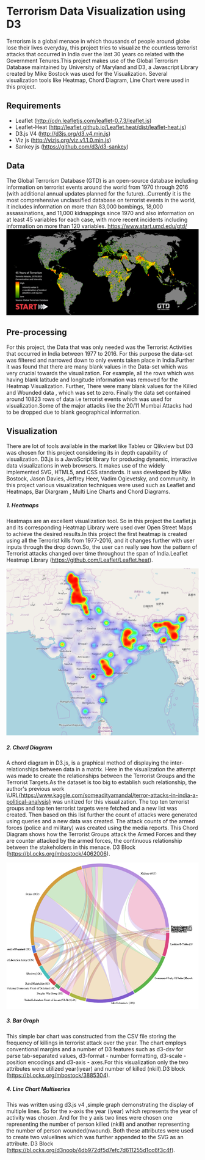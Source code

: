 # Terrorism Data Visualization using D3
Terrorism is a global menace in which thousands of people around globe lose their lives everyday, this project tries to visualize the countless terrorist attacks that occurred in India over the last 30 years co related with the Government Tenures.This project makes use of the Global Terrorism Database maintained by University of Maryland and D3, a Javascript Library created by Mike Bostock was used for the Visualization. Several visualization tools like Heatmap, Chord Diagram, Line Chart were used in this project.

## Requirements
- Leaflet (http://cdn.leafletjs.com/leaflet-0.7.3/leaflet.js)
- Leaflet-Heat (http://leaflet.github.io/Leaflet.heat/dist/leaflet-heat.js)
- D3.js V4 (http://d3js.org/d3.v4.min.js)
- Viz js (http://vizjs.org/viz.v1.1.0.min.js)
- Sankey js (https://github.com/d3/d3-sankey)


## Data 
The Global Terrorism Database (GTD) is an open-source database including information on terrorist events around the world from 1970 through 2016 (with additional annual updates planned for the future). .Currently it is the most comprehensive unclassified database on terrorist events in the world, it includes information on more than 83,000 bombings, 18,000 assassinations, and 11,000 kidnappings since 1970 and also information on at least 45 variables for each case, with more recent incidents including information on more than 120 variables. 
https://www.start.umd.edu/gtd/
![GTD Logo](/image/worldmap.png)


## Pre-processing
For this project, the Data that was only needed was the Terrorist Activities that occurred in India between 1977 to 2016. For this purpose the data-set was filtered and narrowed down to only events taken place in India.Further it was found that there are many blank values in the Data-set which was very crucial towards the visualization. For example, all the rows which was having blank latitude and longitude information was removed for the Heatmap Visualization. Further, There were many blank values for the Killed and Wounded data , which was set to zero. Finally the data set contained around 10823 rows of data i.e terrorist events which was used for visualization.Some of the major attacks like the 20/11 Mumbai Attacks had to be dropped due to blank geographical information.

## Visualization
There are lot of tools available in the market like Tableu or Qlikview but D3 was chosen for this project considering its in depth capability of visualization. D3.js is a JavaScript library for producing dynamic, interactive data visualizations in web browsers. It makes use of the widely implemented SVG, HTML5, and CSS standards. It was developed by Mike Bostock, Jason Davies, Jeffrey Heer, Vadim Ogievetsky, and community. In this project various visualization techniques were used such as Leaflet and Heatmaps, Bar Diargram , Multi Line Charts and Chord Diagrams.

##### 1. Heatmaps
Heatmaps are an excellent visualization tool. So in this project the Leaflet.js and its corresponding Heatmap Library were used over Open Street Maps to achieve the desired results.In this project the first heatmap is created using all the Terrorist kills from 1977-2016, and it changes further with user inputs through the drop down.So, the user can really see how the pattern of Terrorist attacks changed over time throughout the span of India.Leaflet Heatmap Library (https://github.com/Leaflet/Leaflet.heat).

![Terror Heatmap](/image/terrorheat.png)


##### 2. Chord Diagram
A chord diagram in D3.js, is a graphical method of displaying the inter-relationships between data in a matrix. Here in the visualization the attempt was made to create the relationships between the Terrorist Groups and the Terrorist Targets.As the dataset is too big to establish such relationship, the author's previous work \URL{https://www.kaggle.com/someadityamandal/terror-attacks-in-india-a-political-analysis} was unitized for this visualization. The top ten terrorist groups and top ten terrorist targets were fetched and a new list was created. Then based on this list further the count of attacks were generated using queries and a new data was created. The attack counts of the armed forces (police and military) was created using the media reports. This Chord Diagram shows how the Terrorist Groups attack the Armed Forces and they are counter attacked by the armed forces, the continuous relationship between the stakeholders in this menace. D3 Block (https://bl.ocks.org/mbostock/4062006).

![Terror Heatmap](/image/chord.png)


##### 3. Bar Graph
This simple bar chart was constructed from the CSV file storing the frequency of killings in terrorist attack over the year. The chart employs conventional margins and a number of D3 features such as d3-dsv for parse tab-separated values, d3-format - number formatting, d3-scale - position encodings and d3-axis - axes.For this visualization only the two attributes were utilized year(iyear) and number of killed (nkill).D3 block (https://bl.ocks.org/mbostock/3885304).

##### 4. Line Chart Multiseries
This was written using d3.js v4 ,simple graph demonstrating the display of multiple lines. So for the x-axis the year (iyear) which represents the year of activity was chosen. And for the y axis two lines were chosen one representing the number of person killed (nkill) and another representing the number of person wounded(nwound). Both these attributes were used to create two valuelines which was further appended to the SVG as an attribute. D3 Block (https://bl.ocks.org/d3noob/4db972df5d7efc7d611255d1cc6f3c4f).






